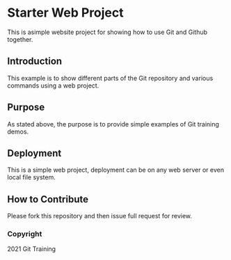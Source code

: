 # Starter Web Project

This is asimple website project for showing how to use Git and Github together.

## Introduction

This example is to show different parts of the Git repository and various commands using a web project.

## Purpose

As stated above, the purpose is to provide simple examples of Git training demos.

## Deployment

This is a simple web project, deployment can be on any web server or even local file system.

## How to Contribute

Please fork this repository and then issue full request for review.

### Copyright
2021 Git Training